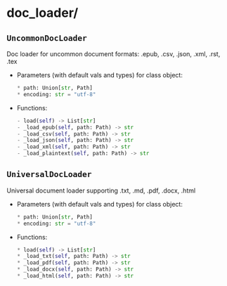 # doc_loader/

## `UncommonDocLoader` 

Doc loader for uncommon document formats: .epub, .csv, .json, .xml, .rst, .tex

- Parameters (with default vals and types) for class object:
    ```python
    * path: Union[str, Path]
    * encoding: str = "utf-8"
    ```

- Functions:
    ```python
    - load(self) -> List[str]
    - _load_epub(self, path: Path) -> str
    - _load_csv(self, path: Path) -> str
    - _load_json(self, path: Path) -> str
    - _load_xml(self, path: Path) -> str
    - _load_plaintext(self, path: Path) -> str
    ```

## `UniversalDocLoader` 

Universal document loader supporting .txt, .md, .pdf, .docx, .html

- Parameters (with default vals and types) for class object:
    ```py
    * path: Union[str, Path]
    * encoding: str = "utf-8"
    ```

- Functions:
    ```py
    * load(self) -> List[str]
    * _load_txt(self, path: Path) -> str
    * _load_pdf(self, path: Path) -> str
    * _load_docx(self, path: Path) -> str
    * _load_html(self, path: Path) -> str
    ```
